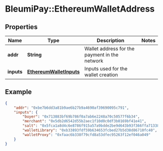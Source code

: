 # BleumiPay::EthereumWalletAddress

## Properties

Name | Type | Description | Notes
------------ | ------------- | ------------- | -------------
**addr** | **String** | Wallet address for the payment in the network |
**inputs** | [**EthereumWalletInputs**](EthereumWalletInputs.md) | Inputs used for the wallet creation |

## Example

```json
{
    "addr": "0xbe7b6dd3a81b9ae6b27b9a4690af39690095c791",
    "inputs": {
        "buyer": "0x713883bf69b786f0a7ab6e2248a70c50577f6b34",
        "merchant": "0x5db2d6542d55b2aec1f10d0c0df3b0169bf41e41",
        "salt": "0x5fca1a8d4c6e8786f915a57a9bdde2be9d643b93f366ffa713384fe75762e4aa",
        "walletLibrary": "0xb33893fdf59b634653fcbed27b5d38d86710fc40",
        "walletProxy": "0xfaac6b338f79cfd8a53dfec95263f12ef046a049"
    }
}
```